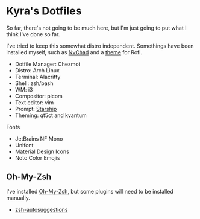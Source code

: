 # Kyra's Dotfiles

So far, there's not going to be much here, but I'm just going to put what I
think I've done so far.

I've tried to keep this somewhat distro independent. Somethings have been
installed myself, such as [NvChad](https://github.com/NvChad/NvChad) and
a [theme](https://github.com/adi1090x/rofi) for Rofi.

- Dotfile Manager: Chezmoi
- Distro: Arch Linux
- Terminal: Alacritty
- Shell: zsh/bash
- WM: i3
- Compositor: picom
- Text editor: vim
- Prompt: [Starship](https://starship.rs/)
- Theming: qt5ct and kvantum

Fonts 
- JetBrains NF Mono
- Unifont
- Material Design Icons
- Noto Color Emojis

## Oh-My-Zsh
I've installed [Oh-My-Zsh](https://github.com/ohmyzsh/ohmyzsh),
but some plugins will need to be installed manually.
- [zsh-autosuggestions](https://github.com/zsh-users/zsh-autosuggestions/blob/master/INSTALL.md#oh-my-zsh)
